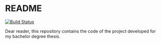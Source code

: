 # README

[![Build Status](https://travis-ci.org/SilviadelPiano/HiSchool.svg?branch=master)](https://travis-ci.org/SilviadelPiano/HiSchool) 

Dear reader,
this repository contains the code of the project developed for my bachelor degree thesis.
